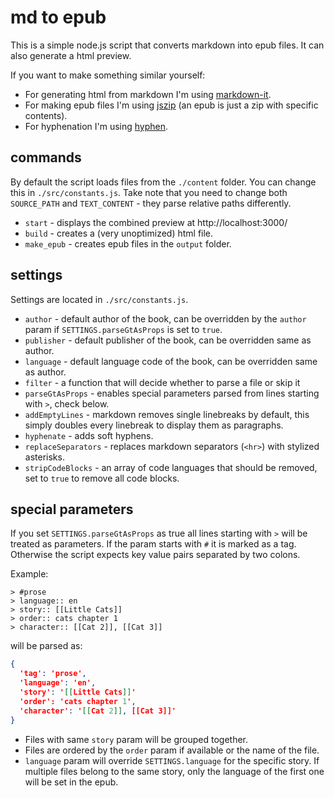 # md to epub

This is a simple node.js script that converts markdown into epub files. It can also generate a html preview.

If you want to make something similar yourself:
- For generating html from markdown I'm using [markdown-it](https://github.com/markdown-it/markdown-it).
- For making epub files I'm using [jszip](https://github.com/Stuk/jszip) (an epub is just a zip with specific contents).
- For hyphenation I'm using [hyphen](https://github.com/ytiurin/hyphen).

## commands
By default the script loads files from the `./content` folder. You can change this in `./src/constants.js`. Take note that you need to change both `SOURCE_PATH` and `TEXT_CONTENT` - they parse relative paths differently.

- `start` - displays the combined preview at http://localhost:3000/
- `build` - creates a (very unoptimized) html file.
- `make_epub` - creates epub files in the `output` folder.

## settings
Settings are located in `./src/constants.js`.
- `author` - default author of the book, can be overridden by the `author` param if `SETTINGS.parseGtAsProps` is set to `true`.
- `publisher` - default publisher of the book, can be overridden same as author.
- `language` - default language code of the book, can be overridden same as author.
- `filter` - a function that will decide whether to parse a file or skip it
- `parseGtAsProps` - enables special parameters parsed from lines starting with `>`, check below.
- `addEmptyLines` - markdown removes single linebreaks by default, this simply doubles every linebreak to display them as paragraphs.
- `hyphenate` - adds soft hyphens.
- `replaceSeparators` - replaces markdown separators (`<hr>`) with stylized asterisks.
- `stripCodeBlocks` - an array of code languages that should be removed, set to `true` to remove all code blocks.

## special parameters
If you set `SETTINGS.parseGtAsProps` as true all lines starting with `>` will be treated as parameters. If the param starts with `#` it is marked as a tag. Otherwise the script expects key value pairs separated by two colons.

Example:
```
> #prose 
> language:: en
> story:: [[Little Cats]]
> order:: cats chapter 1
> character:: [[Cat 2]], [[Cat 3]]
```
will be parsed as:
```json
{
  'tag': 'prose',
  'language': 'en',
  'story': '[[Little Cats]]'
  'order': 'cats chapter 1',
  'character': '[[Cat 2]], [[Cat 3]]'
}
```

- Files with same `story` param will be grouped together.
- Files are ordered by the `order` param if available or the name of the file.
- `language` param will override `SETTINGS.language` for the specific story. If multiple files belong to the same story, only the language of the first one will be set in the epub.